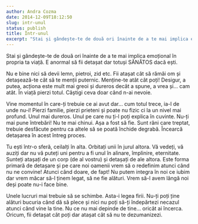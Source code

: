 ```yaml
---
author: Andra Cozma
date: 2014-12-09T18:12:50
slug: intr-unul
status: publish
title: Într-unul
excerpt: "Stai și gândește-te de două ori înainte de a te mai implica emoțional în propria ta viață. E anormal să  "
---
```

Stai și gândește-te de două ori înainte de a te mai implica emoțional în propria ta viață. E anormal să fii detașat dar totuși SĂNĂTOS dacă ești.

Nu e bine nici să devii lemn, pietroi, zid etc. Fii atașat cât să rămâi om și detașează-te cât să te menții puternic. Menține-te atât cât poți! Desigur, a putea, acționa este mult mai greoi și dureros decât a spune, a vrea și… cam atât. În viață pierzi totul. Câștigi ceva doar când n-ai nevoie.

Vine momentul în care-ți trebuie ce ai avut dar… cum totul trece, ia-l de unde nu-i! Pierzi familie, pierzi prieteni și poate nu fizic ci la un nivel mai profund. Unul mai dureros. Unul pe care nu ți-l poți explica în cuvinte. Nu-ți mai pune întrebări! Nu te mai chinui. Așa a fost să fie. Sunt răni care treptat, trebuie desfăcute pentru ca altele să se poată închide degrabă. Încearcă detașarea în acest întreg proces.

Tu ești într-o sferă, ceilalți în alta. Orbitați unii în jurul altora. Vă vedeți, vă auziți dar nu vă puteți uni pentru a fi unul în alinare, împlinire, eternitate. Sunteți atașați de un corp (de al vostru) și detașați de ale altora. Este forma primară de detașare și pe care noi oamenii vrem să o redefinim atunci când nu ne convine! Atunci când doare, de fapt! Nu putem integra în noi ce iubim dar vrem măcar să-l ținem legat, să ne fie alături. Vrem să-l avem lângă noi deși poate nu-i face bine.

Unele lucruri mai trebuie să se schimbe. Asta-i legea firii. Nu-ți poți ține alături bucuria când dă să plece și nici nu poți să-ți îndepărtezi necazul atunci când vine la tine. Nu ce nu mai depinde de tine… oricât ai încerca. Oricum, fii detașat cât poți dar atașat cât să nu te dezumanizezi.
    